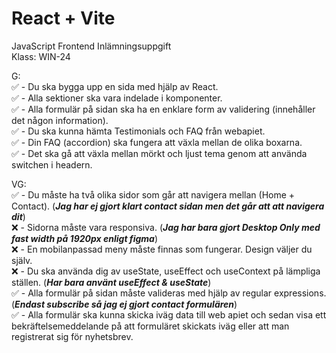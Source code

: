 # React + Vite

JavaScript Frontend Inlämningsuppgift <br/>
Klass: WIN-24 <br/>

G: <br/>
✅ - Du ska bygga upp en sida med hjälp av React. <br/>
✅ - Alla sektioner ska vara indelade i komponenter. <br/>
✅ - Alla formulär på sidan ska ha en enklare form av validering (innehåller det någon information). <br/>
✅ - Du ska kunna hämta Testimonials och FAQ från webapiet. <br/>
✅ - Din FAQ (accordion) ska fungera att växla mellan de olika boxarna. <br/>
✅ - Det ska gå att växla mellan mörkt och ljust tema genom att använda switchen i headern. <br/>

VG: <br/>
✅ - Du måste ha två olika sidor som går att navigera mellan (Home + Contact). (***Jag har ej gjort klart contact sidan men det går att att navigera dit***) <br/>
❌ - Sidorna måste vara responsiva. (***Jag har bara gjort Desktop Only med fast width på 1920px enligt figma***) <br/>
❌ - En mobilanpassad meny måste finnas som fungerar. Design väljer du själv. <br/>
❌ - Du ska använda dig av useState, useEffect och useContext på lämpliga ställen. (***Har bara använt useEffect & useState***) <br/>
✅ - Alla formulär på sidan måste valideras med hjälp av regular expressions. (***Endast subscribe så jag ej gjort contact formulären***) <br/>
✅ - Alla formulär ska kunna skicka iväg data till web apiet och sedan visa ett bekräftelsemeddelande på att formuläret skickats iväg eller att man registrerat sig för nyhetsbrev. <br/>

